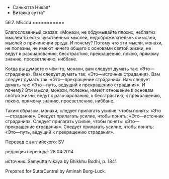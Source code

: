 * Саньютта Никая*
* Витакка сутта*

56\.7\. Мысли
\=\=\=\=\=\=\=\=\=\=\=

Благословенный сказал: «Монахи, не обдумывайте плохих, неблагих мыслей то есть: чувственных мыслей, недоброжелательных мыслей, мыслей о причинении вреда\. И почему? Потому что эти мысли, монахи, не полезны, не имеют ничего общего с основами святой жизни, не ведут к разочарованию, бесстрастию, прекращению, покою, прямому знанию, просветлению, ниббане\.

Когда вы думаете о чём\-то, монахи, вам следует думать так: «Это—страдание»\. Вам следует думать так: «Это—источник страдания»\. Вам следует думать так: «Это—прекращение страдания»\. Вам следует думать так: «Это—путь, ведущий к прекращению страдания»\. И почему? Эти мысли, монахи, полезны, имеют отношение к основам святой жизни, ведут к разочарованию, к бесстрастию, к прекращению, покою, прямому знанию, просветлению, ниббане\.

Таким образом, монахи, следует прилагать усилие, чтобы понять: «Это—страдание»\. Следует прилагать усилие, чтобы понять: «Это—источник страдания»\. Следует прилагать усилие, чтобы понять: «Это—прекращение страдания»\. Следует прилагать усилие, чтобы понять: «Это—путь, ведущий к прекращению страдания»\.

Перевод с английского: SV

редакция перевода: 28\.04\.2014

источник: Samyutta Nikaya by Bhikkhu Bodhi, p\. 1841

Prepared for SuttaCentral by Aminah Borg\-Luck\.